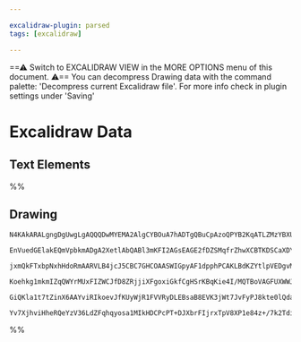 ```yaml
---

excalidraw-plugin: parsed
tags: [excalidraw]

---
```

==⚠  Switch to EXCALIDRAW VIEW in the MORE OPTIONS menu of this document. ⚠== You can decompress Drawing data with the command palette: 'Decompress current Excalidraw file'. For more info check in plugin settings under 'Saving'


# Excalidraw Data
## Text Elements
%%
## Drawing
```compressed-json
N4KAkARALgngDgUwgLgAQQQDwMYEMA2AlgCYBOuA7hADTgQBuCpAzoQPYB2KqATLZMzYBXUtiRoIACyhQ4zZAHoFAc0JRJQgEYA6bGwC2CgF7N6hbEcK4OCtptbErHALRY8RMpWdx8Q1TdIEfARcZgRmBShcZQUebTiAdho6IIR9BA4oZm4AbXAwUDAiiBJuCAoAcQAtHgANGFrlZKLIWEQytM0EYmJcTWDm4sxuZwBWAE4AZn5imBGAFh5xmcgK

EnVuedGElakEQmVpbkmADgA2XetlAbQABl3mKFI2AGsEAGE2fDZSMqfrZhwXCBTKDSCaXDYF7KZ5CDjET7fX4Sf4cQHAjJQMEQABmhHw+AAyrAbuhJJCNIFsY9nm8AOrrSTcACMDyerwQxJgpIggg82Nhhw44WyaFZ+UgbCB2DUczFt3uEogsPhwuYotQHCEBIeCG63DOtxOCWWSsYLHYXDQ4wuZqYrE4ADlOGIWTwTqMTjxRlsTrshHBelB9WKE

jxmQkFTxbpNxhHdoRmAARVLB4jcJ5CBC7GHCOAASWIGpyAF1dpphPCAKLBdKZYtlpVEDgvMo5HKAb2tAKsegAdTQBm2rdmahAL+KPYAxKPACgEk8Ank6ANiVAFzmgAs1Esl7HfKEh1A4ghhB7ucSoPItMDik/MiWNloQbBCR4GJO4KLcQrX/TEAAKzzkL4lxTvCAAPL2CQTgpju2pZNwO74Huf7gpC0IqsQACyT7YJI7zWPQoTQbu2bwRAEJQrmc

Koehkg1mkmIZqQWYrMUxFIZWCJfD8ZRjjiXFgoxiGkfCgHSrKBqKie4I/MQTBoVAGFUXWWJoJmBFiURElMIi7ESJx3EMeJpCSaQgmQsJdy6bi+IZLg6QAGqJoQ/SHjBYR/gAvhKLkJvCWBlLgtwQPkblgFeEC4HAcDEk+h6vtAkjUWURCHFiMwMIQCAUAAQnxyEaci6DaVxOn5DeIgglA+bBvoxK0h8bG5RAY7MggjWNYMxWkKV5VpJlJHZbVfzk

GiQKla1t7tZinX6AAYviRIkoevJfKUyWjR1FVVRyDLEBsaB8EVK3jWt7JvFyPJ8kte0lQdaQAErCEKIosstl2ZBNRkyrALIKk9Y0vRVk2cFAk1WficqoGekD7b9aT/ZkhKEEYh7Rt9q1pAAKlgUAAIIJVa6DBDiSUXT9ZWHcCWPtWwFCxbg6ZoFqOpEyj+hVvCmMU1TIS0+gwLPFQyXMNgzwErUBqTGc2ijPzgtfPgACa3A+uLCTbCczLeslRhsA

Yv7XjhviHheRQeYzV36LdZFqhqyosa1MIkHDCPcPT+DJXbrFIjrxTpV8XP1e84z+/7k2Tdi10IMo2rAhxVZJjHMfB/5RvI5i61vIJUCWhqzvJXAgRmMIzAVKQ9vw4e2dFTi5DpGHXnFxwTRoK+kCWQ5XNKbs2BEHAtH0UqHBWYe7dKsIUDNoPdEIAFyV2AAVgg2BZIS/dwChbCSSzfTBFzTmT2AxuQHiwQasAbkuUAA=
```
%%